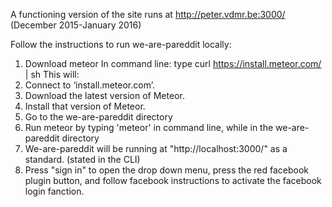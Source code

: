A functioning version of the site runs at http://peter.vdmr.be:3000/ (December 2015-January 2016)

Follow the instructions to run we-are-pareddit locally:

1. Download meteor
  In command line: type
    curl https://install.meteor.com/ | sh
  This will:
  1. Connect to ‘install.meteor.com’.
  2. Download the latest version of Meteor. 
  3. Install that version of Meteor.
2. Go to the we-are-pareddit directory 
3. Run meteor by typing 'meteor' in command line, while in the we-are-pareddit directory
4. We-are-pareddit will be running at "http://localhost:3000/" as a standard. (stated in the CLI)
5. Press "sign in" to open the drop down menu, press the red facebook plugin button, and follow facebook instructions to activate the facebook login fanction.
